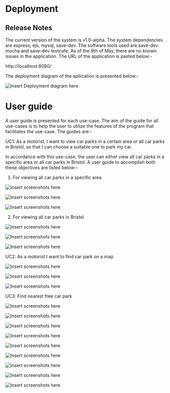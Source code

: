 # Deployment

## Release Notes

The current version of the system is v1.0-alpha. The system dependencies are express, ejs, mysql, save-dev. The software tools used are save-dev mocha and save-dev testcafe. As of the 9th of May, there are no known issues in the application. The URL of the application is pasted below:-

http://localhost:8080/

The deployment diagram of the apllication is presented below:-

![Insert Deployment diagram here](images/DeploymentDiagram.png)

# User guide

A user guide is presented for each use-case. The aim of the guide for all use-cases is to help the user to utilize the features of the program that facilitates the use-case. The guides are:-

UC1: As a motorist, I want to view car parks in a certain area or all car parks in Bristol, so that I can choose a suitable one to park my car.

In accordance with this use-case, the user can either view all car parks in a specific area or all car parks in Bristol. A user guide to accomplish both these objectives are listed below:-

1) For viewing all car parks in a specific area

![Insert screenshots here](images/splashPage.png)

![Insert screenshots here](images/location(Area).png)

![Insert screenshots here](images/table(Area).png)

2) For viewing all car parks in Bristol

![Insert screenshots here](images/splashPage.png)

![Insert screenshots here](images/location(All).png)

![Insert screenshots here](images/table(All).png)

UC2: As a motorist I want to find car park on a map.

![Insert screenshots here](images/splash.PNG)

![Insert screenshots here](images/ClickToMap.PNG)

![Insert screenshots here](images/MapDisplay.PNG)

UC3: Find nearest free car park

![Insert screenshots here](images/UC3-UserGuide1.PNG)

![Insert screenshots here](images/UC3-UserGuide2.PNG)

![Insert screenshots here](images/UC3-UserGuide3.PNG)

![Insert screenshots here](images/UC3-UserGuide4.PNG)

![Insert screenshots here](images/UC3-UserGuide5.PNG)

![Insert screenshots here](images/UC3-UserGuide6.PNG)

![Insert screenshots here](images/UC3-UserGuide7.PNG)

![Insert screenshots here](images/UC3-UserGuide8.PNG)

![Insert screenshots here](images/UC3-UserGuide9.PNG)

